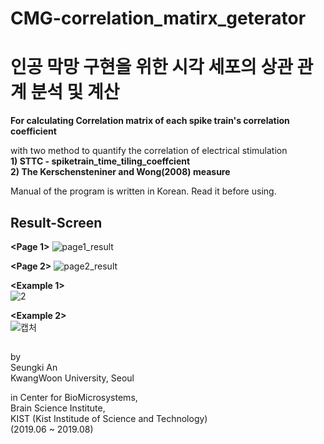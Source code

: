 # CMG-correlation_matirx_geterator
# 인공 막망 구현을 위한 시각 세포의 상관 관계 분석 및 계산 

<b>For calculating Correlation matrix of each spike train's correlation coefficient</b>

with two method to quantify the correlation of electrical stimulation<br>
  <b>1) STTC - spiketrain_time_tiling_coeffcient<br>
  2) The Kerschensteniner and Wong(2008) measure</b>
 
Manual of the program is written in Korean. Read it before using.

## Result-Screen
<b><Page 1></b>
![page1_result](https://user-images.githubusercontent.com/55059074/64491775-242fe200-d2a7-11e9-8f0f-d089ce7e4fc6.JPG)

<b><Page 2></b>
![page2_result](https://user-images.githubusercontent.com/55059074/64491793-54778080-d2a7-11e9-8814-0ad78b3e7007.JPG)


<b><Example 1></b><br>
![2](https://user-images.githubusercontent.com/55059074/64491821-94d6fe80-d2a7-11e9-9590-9cf8a81612ec.PNG)

<b><Example 2></b><br>
![캡처](https://user-images.githubusercontent.com/55059074/64491823-96a0c200-d2a7-11e9-87d8-540b61902285.PNG)


## 
by<br>
Seungki An<br>
KwangWoon University, Seoul


in Center for BioMicrosystems,<br>
Brain Science Institute,<br>
KIST (Kist Institude of Science and Technology)<br>
(2019.06 ~ 2019.08)









